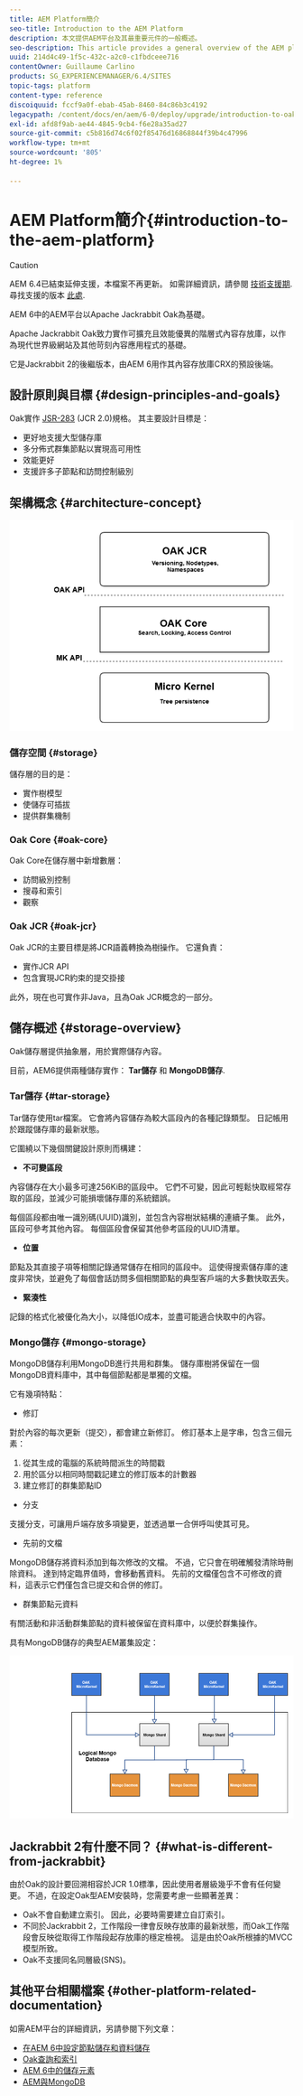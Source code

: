 ```yaml
---
title: AEM Platform簡介
seo-title: Introduction to the AEM Platform
description: 本文提供AEM平台及其最重要元件的一般概述。
seo-description: This article provides a general overview of the AEM platform and its most important components.
uuid: 214d4c49-1f5c-432c-a2c0-c1fbdceee716
contentOwner: Guillaume Carlino
products: SG_EXPERIENCEMANAGER/6.4/SITES
topic-tags: platform
content-type: reference
discoiquuid: fccf9a0f-ebab-45ab-8460-84c86b3c4192
legacypath: /content/docs/en/aem/6-0/deploy/upgrade/introduction-to-oak
exl-id: afd8f9ab-ae44-4845-9cb4-f6e28a35ad27
source-git-commit: c5b816d74c6f02f85476d16868844f39b4c47996
workflow-type: tm+mt
source-wordcount: '805'
ht-degree: 1%

---
```


# AEM Platform簡介{#introduction-to-the-aem-platform}

>[!CAUTION]
>
>AEM 6.4已結束延伸支援，本檔案不再更新。 如需詳細資訊，請參閱 [技術支援期](https://helpx.adobe.com//tw/support/programs/eol-matrix.html). 尋找支援的版本 [此處](https://experienceleague.adobe.com/docs/).

AEM 6中的AEM平台以Apache Jackrabbit Oak為基礎。

Apache Jackrabbit Oak致力實作可擴充且效能優異的階層式內容存放庫，以作為現代世界級網站及其他苛刻內容應用程式的基礎。

它是Jackrabbit 2的後繼版本，由AEM 6用作其內容存放庫CRX的預設後端。

## 設計原則與目標 {#design-principles-and-goals}

Oak實作 [JSR-283](https://www.day.com/day/en/products/jcr/jsr-283.html) (JCR 2.0)規格。 其主要設計目標是：

* 更好地支援大型儲存庫
* 多分佈式群集節點以實現高可用性
* 效能更好
* 支援許多子節點和訪問控制級別

## 架構概念 {#architecture-concept}

![chlimage_1-84](assets/chlimage_1-84.png)

### 儲存空間 {#storage}

儲存層的目的是：

* 實作樹模型
* 使儲存可插拔
* 提供群集機制

### Oak Core {#oak-core}

Oak Core在儲存層中新增數層：

* 訪問級別控制
* 搜尋和索引
* 觀察

### Oak JCR {#oak-jcr}

Oak JCR的主要目標是將JCR語義轉換為樹操作。 它還負責：

* 實作JCR API
* 包含實現JCR約束的提交掛接

此外，現在也可實作非Java，且為Oak JCR概念的一部分。

## 儲存概述 {#storage-overview}

Oak儲存層提供抽象層，用於實際儲存內容。

目前，AEM6提供兩種儲存實作： **Tar儲存** 和 **MongoDB儲存**.

### Tar儲存 {#tar-storage}

Tar儲存使用tar檔案。 它會將內容儲存為較大區段內的各種記錄類型。 日記帳用於跟蹤儲存庫的最新狀態。

它圍繞以下幾個關鍵設計原則而構建：

* **不可變區段**

內容儲存在大小最多可達256KiB的區段中。 它們不可變，因此可輕鬆快取經常存取的區段，並減少可能損壞儲存庫的系統錯誤。

每個區段都由唯一識別碼(UUID)識別，並包含內容樹狀結構的連續子集。 此外，區段可參考其他內容。 每個區段會保留其他參考區段的UUID清單。

* **位置**

節點及其直接子項等相關記錄通常儲存在相同的區段中。 這使得搜索儲存庫的速度非常快，並避免了每個會話訪問多個相關節點的典型客戶端的大多數快取丟失。

* **緊湊性**

記錄的格式化被優化為大小，以降低IO成本，並盡可能適合快取中的內容。

### Mongo儲存 {#mongo-storage}

MongoDB儲存利用MongoDB進行共用和群集。 儲存庫樹將保留在一個MongoDB資料庫中，其中每個節點都是單獨的文檔。

它有幾項特點：

* 修訂

對於內容的每次更新（提交），都會建立新修訂。 修訂基本上是字串，包含三個元素：

1. 從其生成的電腦的系統時間派生的時間戳
1. 用於區分以相同時間戳記建立的修訂版本的計數器
1. 建立修訂的群集節點ID

* 分支

支援分支，可讓用戶端存放多項變更，並透過單一合併呼叫使其可見。

* 先前的文檔

MongoDB儲存將資料添加到每次修改的文檔。 不過，它只會在明確觸發清除時刪除資料。 達到特定臨界值時，會移動舊資料。 先前的文檔僅包含不可修改的資料，這表示它們僅包含已提交和合併的修訂。

* 群集節點元資料

有關活動和非活動群集節點的資料被保留在資料庫中，以便於群集操作。

具有MongoDB儲存的典型AEM叢集設定：

![chlimage_1-85](assets/chlimage_1-85.png)

## Jackrabbit 2有什麼不同？ {#what-is-different-from-jackrabbit}

由於Oak的設計要回溯相容於JCR 1.0標準，因此使用者層級幾乎不會有任何變更。 不過，在設定Oak型AEM安裝時，您需要考慮一些顯著差異：

* Oak不會自動建立索引。 因此，必要時需要建立自訂索引。
* 不同於Jackrabbit 2，工作階段一律會反映存放庫的最新狀態，而Oak工作階段會反映從取得工作階段起存放庫的穩定檢視。 這是由於Oak所根據的MVCC模型所致。
* Oak不支援同名同層級(SNS)。

## 其他平台相關檔案 {#other-platform-related-documentation}

如需AEM平台的詳細資訊，另請參閱下列文章：

* [在AEM 6中設定節點儲存和資料儲存](/help/sites-deploying/data-store-config.md)
* [Oak查詢和索引](/help/sites-deploying/queries-and-indexing.md)
* [AEM 6中的儲存元素](/help/sites-deploying/storage-elements-in-aem-6.md)
* [AEM與MongoDB](/help/sites-deploying/aem-with-mongodb.md)
